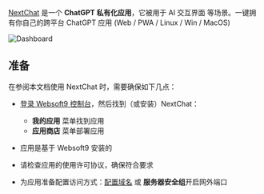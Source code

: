 [NextChat](https://nextchat.dev) 是一个 **ChatGPT 私有化应用**，它被用于 AI 交互界面  等场景。一键拥有你自己的跨平台 ChatGPT 应用 (Web / PWA / Linux / Win / MacOS)


![Dashboard](https://libs.websoft9.com/Websoft9/DocsPicture/zh/nextchat/nextchat-gui-websoft9.png)


## 准备

在参阅本文档使用 NextChat 时，需要确保如下几点：

- [登录 Websoft9 控制台](./login-console)，然后找到（或安装）NextChat：
  - **我的应用** 菜单找到应用 
  - **应用商店** 菜单部署应用

- 应用是基于 Websoft9 安装的

- 请检查应用的使用许可协议，确保符合要求


- 为应用准备配置访问方式：[配置域名](./domain-set) 或 **服务器安全组**开启网外端口